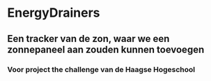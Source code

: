<h1>EnergyDrainers</h1>
<h2>Een tracker van de zon, waar we een zonnepaneel aan zouden kunnen toevoegen</h2>
<h3>Voor project the challenge van de Haagse Hogeschool</h3>
